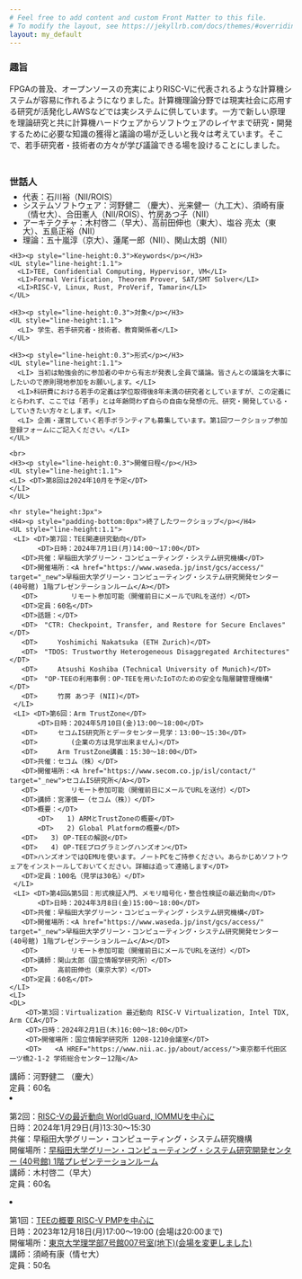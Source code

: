 ```yaml
---
# Feel free to add content and custom Front Matter to this file.
# To modify the layout, see https://jekyllrb.com/docs/themes/#overriding-theme-defaults
layout: my_default
---
```

  <main class="page-content" aria-label="Content">
    <H3>趣旨</H3>
    <p>
      FPGAの普及、オープンソースの充実によりRISC-Vに代表されるような計算機システムが容易に作れるようになりました。計算機理論分野では現実社会に応用する研究が活発化しAWSなどでは実システムに供しています。一方で新しい原理を理論研究と共に計算機ハードウェアからソフトウェアのレイヤまで研究・開発するために必要な知識の獲得と議論の場が乏しいと我々は考えています。そこで、若手研究者・技術者の方々が学び議論できる場を設けることにしました。
    </p>
    <br>
    <H3><p style="line-height:0.3">世話人</p></H3>
    <UL style="line-height:1.1">
      <LI>代表：石川裕（NII/ROIS）</LI>
      <LI> システムソフトウェア：河野健二 （慶大）、光来健一（九工大）、須崎有康（情セ大）、合田憲人（NII/ROIS）、竹房あつ子（NII）</LI>
      <LI> アーキテクチャ：木村啓二（早大）、高前田伸也（東大）、塩谷 亮太（東大）、五島正裕（NII）</LI>
      <LI> 理論：五十嵐淳（京大）、蓮尾一郎（NII）、関山太朗（NII）</LI>
    </UL>

    <H3><p style="line-height:0.3">Keywords</p></H3>
    <UL style="line-height:1.1">
      <LI>TEE, Confidential Computing, Hypervisor, VM</LI>
      <LI>Formal Verification, Theorem Prover, SAT/SMT Solver</LI>
      <LI>RISC-V, Linux, Rust, ProVerif, Tamarin</LI>
    </UL>

    <H3><p style="line-height:0.3">対象</p></H3>
    <UL style="line-height:1.1">
      <LI> 学生、若手研究者・技術者、教育関係者</LI>
    </UL>

    <H3><p style="line-height:0.3">形式</p></H3>
    <UL style="line-height:1.1">
      <LI> 当初は勉強会的に参加者の中から有志が発表し全員で議論。皆さんとの議論を大事にしたいので原則現地参加をお願いします。</LI>
      <LI>科研費における若手の定義は学位取得後8年未満の研究者としていますが、この定義にとらわれず、ここでは「若手」とは年齢問わず自らの自由な発想の元、研究・開発している・していきたい方々とします。</LI>
      <LI> 企画・運営していく若手ボランティアも募集しています。第1回ワークショップ参加登録フォームにご記入ください。</LI>
    </UL>

    <br>
    <H3><p style="line-height:0.3">開催日程</p></H3>
    <UL style="line-height:1.1">
    <LI> <DT>第8回は2024年10月を予定</DT>
    </LI>
    </UL>

    <hr style="height:3px">
    <H4><p style="padding-bottom:0px">終了したワークショップ</p></H4>
    <UL style="line-height:1.1">
     <LI> <DT>第7回：TEE関連研究動向</DT>
      	   <DT>日時：2024年7月1日(月)14:00〜17:00</DT>
 	   <DT>共催：早稲田大学グリーン・コンピューティング・システム研究機構</DT>
	   <DT>開催場所：<A href="https://www.waseda.jp/inst/gcs/access/" target="_new">早稲田大学グリーン・コンピューティング・システム研究開発センター (40号館) 1階プレゼンテーションルーム</A></DT>
	   <DT>　　　　　リモート参加可能（開催前日にメールでURLを送付）</DT>
	   <DT>定員：60名</DT>
	   <DT>話題：</DT>
	   <DT>　"CTR: Checkpoint, Transfer, and Restore for Secure Enclaves"</DT>
	   <DT>　　　Yoshimichi Nakatsuka (ETH Zurich)</DT>
 	   <DT>　"TDOS: Trustworthy Heterogeneous Disaggregated Architectures"</DT>
	   <DT>　　　Atsushi Koshiba (Technical University of Munich)</DT>
 	   <DT>　"OP-TEEの利用事例：OP-TEEを用いたIoTのための安全な階層鍵管理機構"</DT>
	   <DT>　　　竹房 あつ子 (NII)</DT>
     </LI>
     <LI> <DT>第6回：Arm TrustZone</DT>
      	   <DT>日時：2024年5月10日(金)13:00〜18:00</DT>
	   <DT>　　　セコムIS研究所とデータセンター見学：13:00〜15:30</DT>
	   <DT>　　　　　(企業の方は見学出来ません)</DT>
   	   <DT>　　　Arm TrustZone講義：15:30〜18:00</DT>
 	   <DT>共催：セコム（株）</DT>
	   <DT>開催場所：<A href="https://www.secom.co.jp/isl/contact/" target="_new">セコムIS研究所</A></DT>
	   <DT>　　　　　リモート参加可能（開催前日にメールでURLを送付）</DT>
	   <DT>講師：宮澤慎一（セコム（株））</DT>
	   <DT>概要：</DT>
      	   <DT>　　1) ARMとTrustZoneの概要</DT>
       	   <DT>　　2) Global Platformの概要</DT>
	   <DT>　　3) OP-TEEの解説</DT>
	   <DT>　　4) OP-TEEプログラミングハンズオン</DT>
	   <DT>ハンズオンではQEMUを使います。ノートPCをご持参ください。あらかじめソフトウェアをインストールしておいてください。詳細は追って連絡します</DT>
	   <DT>定員：100名（見学は30名）</DT>
     </LI>
     <LI> <DT>第4回&第5回：形式検証入門、メモリ暗号化・整合性検証の最近動向</DT>
      	   <DT>日時：2024年3月8日(金)15:00〜18:00</DT>
 	   <DT>共催：早稲田大学グリーン・コンピューティング・システム研究機構</DT>
	   <DT>開催場所：<A href="https://www.waseda.jp/inst/gcs/access/" target="_new">早稲田大学グリーン・コンピューティング・システム研究開発センター (40号館) 1階プレゼンテーションルーム</A></DT>
	   <DT>　　　　　リモート参加可能（開催前日にメールでURLを送付）</DT>
	   <DT>講師：関山太郎（国立情報学研究所）</DT>
   	   <DT>　　　高前田伸也（東京大学）</DT>
	   <DT>定員：60名</DT>
    </LI>
    <LI>
 	<DL>
		<DT>第3回：Virtualization 最近動向 RISC-V Virtualization, Intel TDX, Arm CCA</DT>
		<DT>日時：2024年2月1日(木)16:00〜18:00</DT>
		<DT>開催場所：国立情報学研究所 1208-1210会議室</DT>
		<DT>　　<A HREF="https://www.nii.ac.jp/about/access/">東京都千代田区一ツ橋2-1-2 学術総合センター12階</A>
  </DT>
		<DT>講師：河野健二 （慶大）</DT>
		<DT>定員：60名</DT>
	</DL>
    </LI>
    <LI>
	<DL>
		<DT>第2回：<A HREF="/archive/WS20240129_kimura.pdf" target=_blank>RISC-Vの最近動向 WorldGuard, IOMMUを中心に</A></DT>
		<DT>日時：2024年1月29日(月)13:30〜15:30</DT>
		<DT>共催：早稲田大学グリーン・コンピューティング・システム研究機構</DT>
		<DT>開催場所：<A href="https://www.waseda.jp/inst/gcs/access/" target="_new">早稲田大学グリーン・コンピューティング・システム研究開発センター (40号館) 1階プレゼンテーションルーム</A></DT>
		<DT>講師：木村啓二（早大）</DT>
		<DT>定員：60名</DT>
	</DL>
    </LI>
    <LI>
	<DL>
		<DT>第1回：<A HREF="./archive/WS20231218_suzaki.pdf" target=_blank>TEEの概要 RISC-V PMPを中心に</A></DT>
		<DT>日時：2023年12月18日(月)17:00〜19:00 (会場は20:00まで)</DT>
		<DT>開催場所：<A href="https://www.u-tokyo.ac.jp/campusmap/cam01_06_06_j.html">東京大学理学部7号館007号室(地下)(会場を変更しました)</A></DT>
		<DT>講師：須崎有康（情セ大）</DT>
		<DT>定員：50名</DT>
	</DL>
    </LI>
    </UL>
